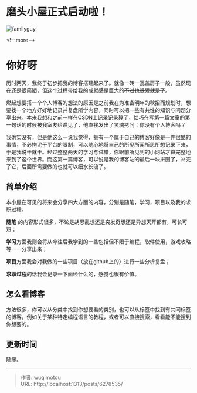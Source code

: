 # 磨头小屋正式启动啦！


![familyguy](https://s21.ax1x.com/2024/03/05/pFD6WCj.png)

&lt;!--more--&gt;

# 你好呀



历时两天，我终于初步把我的博客搭建起来了。就像一砖一瓦盖房子一般，虽然现在还是很简陋，但这个过程带给我的成就感是巨大的~~不过也很累就是了~~。

燃起想要搭一个个人博客的想法的原因是之前我在为准备明年的秋招而规划时，想要找一个地方好好地记录并复盘所学内容，同时可以把一些有共性的知识与问题分享出来。本来我想和之前一样在CSDN上记录记录算了，恰巧在写第一篇文章的第一句话的时候被我室友给瞧见了，他直接发出了灵魂拷问：你没有个人博客吗？

我确实没有，但是他这么一说我觉得，拥有一个属于自己的博客好像是一件很酷的事情，不必拘泥于平台的限制，可以随心地将自己的所见所闻所思所想记录下来，于是我说干就干。经过整整两天的学习与试错，你眼前所见到的小网站才算完整地来到了这个世界。而这第一篇博客，可以说是我的博客站的最后一块拼图了，补完了它，后面所需要做的也就可以细水长流了。

## 简单介绍

本小屋在可见的将来会分享四大方面的内容，分别是随笔，学习，项目以及我的求职过程。

**随笔** 的内容形式很多，不论是胡思乱想还是突发奇想还是异想天开都有，可长可短；

**学习**方面我则会将从今往后我学到的一些包括但不限于编程，软件使用，游戏攻略等一一分享出来；

**项目**方面我会对我做的一些项目（放在github上的）进行一些分析复盘；

**求职过程**的话我会记录一下面经什么的，感觉也很有价值。

## 怎么看博客

方法很多，你可以从分类中找到你想要看的类别，也可以从标签中找到有共同标签的博客，例如关于某种特定编程语言的教程，或者可以直接搜索，看看能不能搜到你想要的。

## 更新时间

随缘。



---

> 作者: wuqimotou  
> URL: http://localhost:1313/posts/6278535/  

